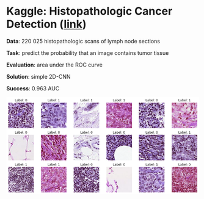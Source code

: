 # Kaggle: Histopathologic Cancer Detection ([link](https://www.kaggle.com/c/histopathologic-cancer-detection/overview))

__Data__: 220 025 histopathologic scans of lymph node sections

__Task__: predict the probability that an image contains tumor tissue 

__Evaluation__: area under the ROC curve

__Solution__: simple 2D-CNN

__Success__: 0.963 AUC

![](images.png)
